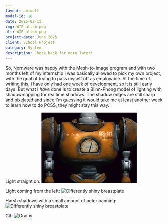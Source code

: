 ```yaml
---
layout: default
modal-id: 10
date: 2025-02-13
img: WIP_altsm.png
alt: WIP_altsm.png
project-date: June 2025
client: School Project
category: System
description: Check back for more later!
---
```

So, Nornware was happy with the Mesh-to-Image program and with two months left of my internship I was basically allowed to pick my own project, with the goal of trying to pass myself off as employable. At the time of writing this, I have only had one week of development, so it is still early days. But what I *have* done is to create a Blinn-Phong model of lighting with shadowmapping for realtime shadows. The shadow edges are still sharp and pixelated and since I'm guessing it would take me at least another week to learn how to do PCSS, they might stay this way.

Light straight on:
![Shiny breastplate](img/portfolio/WIP/WIP_light1.png "Is that a light on your chest or are you just happy to see me?")

Light coming from the left:
![Differently shiny breastplate](img/portfolio/WIP/WIP_light2 "It'll never get a tan in this light.")

Harsh shadows with a small amount of peter panning:
![Differently shiny breastplate](img/portfolio/WIP/WIP_shadow "Fear of the pixelated dark.")

Gif:
![Grainy](img/portfolio/WIP/WIP_light.gif "Looks like the lamp is malfunctioning again.")